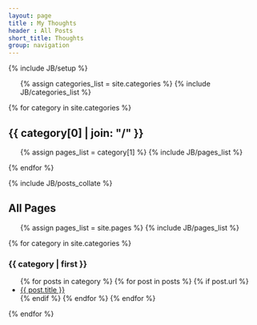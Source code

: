 ```yaml
---
layout: page
title : My Thoughts
header : All Posts
short_title: Thoughts
group: navigation
---
```

{% include JB/setup %}
<ul class="tag_box inline">
  {% assign categories_list = site.categories %}
  {% include JB/categories_list %}
</ul>


{% for category in site.categories %} 
  <h2 id="{{ category[0] }}-ref">{{ category[0] | join: "/" }}</h2>
  <ul>
    {% assign pages_list = category[1] %}  
    {% include JB/pages_list %}
  </ul>
{% endfor %}

{% include JB/posts_collate %}

<h2>All Pages</h2>
<ul>
{% assign pages_list = site.pages %}
{% include JB/pages_list %}
</ul>

{% for category in site.categories %}
  <h3>{{ category | first }}</h3>
  <ul>
  {% for posts in category %}
    {% for post in posts %}
      {% if post.url %}
        <li><a href="{{ post.url }}">{{ post.title }}</a></li>
      {% endif %}
    {% endfor %}
  {% endfor %}
  </ul>
{% endfor %}